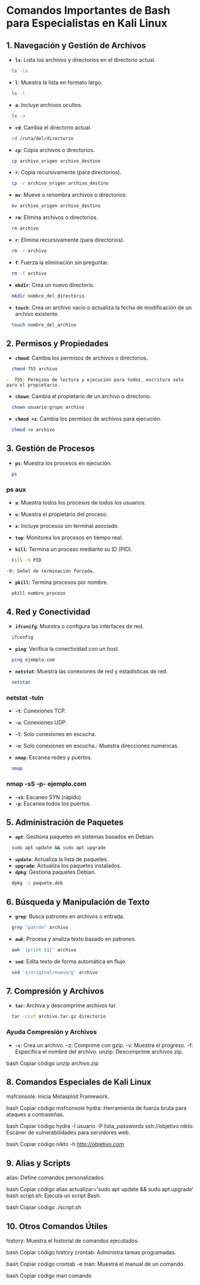 # Comandos Importantes de Bash para Especialistas en Kali Linux

## 1. Navegación y Gestión de Archivos

- **`ls`**: Lista los archivos y directorios en el directorio actual.
```bash
  ls -la
```
- **`l`**: Muestra la lista en formato largo.
```bash
  ls -l
```
- **`a`**: Incluye archivos ocultos.
```bash
  ls -a
```
- **`cd`**: Cambia el directorio actual.
```bash
  cd /ruta/del/directorio
```

- **`cp`**: Copia archivos o directorios.
```bash
  cp archivo_origen archivo_destino
```

- **`r`**: Copia recursivamente (para directorios).
```bash
  cp -r archivo_origen archivo_destino
```
  
- **`mv`**: Mueve o renombra archivos o directorios.
```bash
  mv archivo_origen archivo_destino
```

- **`rm`**: Elimina archivos o directorios.
```bash
  rm archivo
```

- **`r`**: Elimina recursivamente (para directorios).
```bash
  rm -r archivo
```

- **`f`**: Fuerza la eliminación sin preguntar.
```bash
  rm -f archivo
```
- **`mkdir`**: Crea un nuevo directorio.
```bash
  mkdir nombre_del_directorio
```

- **`touch`**: Crea un archivo vacío o actualiza la fecha de modificación de un archivo existente.
```bash
  touch nombre_del_archivo
```

## 2. Permisos y Propiedades
- **`chmod`**: Cambia los permisos de archivos o directorios.
```bash
  chmod 755 archivo
```
```
-  755: Permisos de lectura y ejecución para todos, escritura solo para el propietario.
```

- **`chown`**: Cambia el propietario de un archivo o directorio.
```bash
  chown usuario:grupo archivo
```

- **`chmod +x`**: Cambia los permisos de archivos para ejecución.
```bash
  chmod +x archivo
```


## 3. Gestión de Procesos

- **`ps`**: Muestra los procesos en ejecución.
```bash
  ps
```

### ps aux
- **`a`**: Muestra todos los procesos de todos los usuarios.
- **`u`**: Muestra el propietario del proceso.
- **`x`**: Incluye procesos sin terminal asociado.
- **`top`**: Monitorea los procesos en tiempo real.

- **`kill`**: Termina un proceso mediante su ID (PID).
```bash
  kill -9 PID
```
```
-9: Señal de terminación forzada.
```
- **`pkill`**: Termina procesos por nombre.
```bash
  pkill nombre_proceso
```


## 4. Red y Conectividad

- **`ifconifg`**: Muestra o configura las interfaces de red.
```bash
  ifconfig
```

- **`ping`**: Verifica la conectividad con un host.
```bash
  ping ejemplo.com
```

- **`netstat`**: Muestra las conexiones de red y estadísticas de red.
```bash
  netstat
```

### netstat -tuln

- **`-t`**: Conexiones TCP.
- **`-u`**: Conexiones UDP.
- **`-l`**: Solo conexiones en escucha.
- **`-n`**: Solo conexiones en escucha.: Muestra direcciones numéricas.
  
- **`nmap`**: Escanea redes y puertos.
```bash
  nmap
```

### nmap -sS -p- ejemplo.com
- **`-sS`**: Escaneo SYN (rápido).
- **`-p`**: Escanea todos los puertos.

## 5. Administración de Paquetes

- **`apt`**: Gestiona paquetes en sistemas basados en Debian.
```bash
  sudo apt update && sudo apt upgrade
```

- **`update`**: Actualiza la lista de paquetes.
- **`upgrade`**: Actualiza los paquetes instalados.
- **`dpkg`**: Gestiona paquetes Debian.

```bash
  dpkg -i paquete.deb
```

## 6. Búsqueda y Manipulación de Texto

- **`grep`**: Busca patrones en archivos o entrada.
```bash
  grep "patrón" archivo
```

- **`awk`**: Procesa y analiza texto basado en patrones.
```bash
  awk '{print $1}' archivo
```

- **`sed`**: Edita texto de forma automática en flujo.
```bash
  sed 's/original/nuevo/g' archivo
```


## 7. Compresión y Archivos

- **`tar`**: Archiva y descomprime archivos tar.
```bash
  tar -czvf archivo.tar.gz directorio
```

### Ayuda Compresión y Archivos
- **`-c`**: Crea un archivo.
-z: Comprime con gzip.
-v: Muestra el progreso.
-f: Especifica el nombre del archivo.
unzip: Descomprime archivos zip.

bash
Copiar código
unzip archivo.zip

## 8. Comandos Especiales de Kali Linux

msfconsole: Inicia Metasploit Framework.

bash
Copiar código
msfconsole
hydra: Herramienta de fuerza bruta para ataques a contraseñas.

bash
Copiar código
hydra -l usuario -P lista_passwords ssh://objetivo
nikto: Escáner de vulnerabilidades para servidores web.

bash
Copiar código
nikto -h http://objetivo.com

## 9. Alias y Scripts
alias: Define comandos personalizados.

bash
Copiar código
alias actualizar='sudo apt update && sudo apt upgrade'
bash script.sh: Ejecuta un script Bash.

bash
Copiar código
./script.sh

## 10. Otros Comandos Útiles

history: Muestra el historial de comandos ejecutados.

bash
Copiar código
history
crontab: Administra tareas programadas.

bash
Copiar código
crontab -e
man: Muestra el manual de un comando.

bash
Copiar código
man comando

